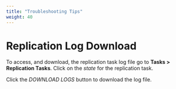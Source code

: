```yaml
---
title: "Troubleshooting Tips"
weight: 40
---
```


# Replication Log Download

To access, and download, the replication task log file go to **Tasks > Replication Tasks**. Click on the *state* for the replication task.



Click the *DOWNLOAD LOGS* button to download the log file.
